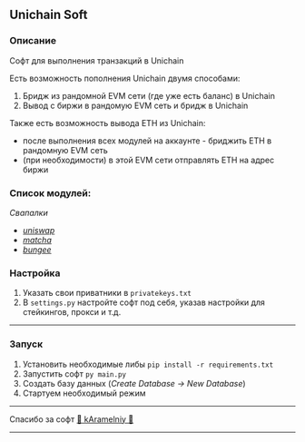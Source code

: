 ## Unichain Soft

### Описание
Софт для выполнения транзакций в Unichain

Есть возможность пополнения Unichain двумя способами:
1. Бридж из рандомной EVM сети (где уже есть баланс) в Unichain
2. Вывод с биржи в рандомую EVM сеть и бридж в Unichain

Также есть возможность вывода ETH из Unichain:
* после выполнения всех модулей на аккаунте - бриджить ETH в рандомную EVM сеть
* (при необходимости) в этой EVM сети отправлять ETH на адрес биржи


### Список модулей:
*Свапалки*
- [*uniswap*](https://app.uniswap.org/)
- [*matcha*](https://matcha.xyz/)
- [*bungee*](https://new.bungee.exchange/)


### Настройка

1. Указать свои приватники в `privatekeys.txt`
2. В `settings.py` настройте софт под себя, указав настройки для стейкингов, прокси и т.д.

---

### Запуск

1. Установить необходимые либы `pip install -r requirements.txt`
2. Запустить софт `py main.py`
3. Создать базу данных (*Create Database -> New Database*)
4. Стартуем необходимый режим

---

Спасибо за софт [🍭 kAramelniy 🍭](https://t.me/kAramelniy)

---
